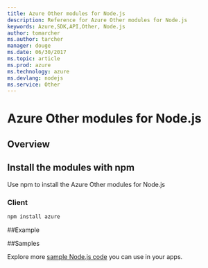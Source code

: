 ```yaml
---
title: Azure Other modules for Node.js
description: Reference for Azure Other modules for Node.js
keywords: Azure,SDK,API,Other, Node.js
author: tomarcher
ms.author: tarcher
manager: douge
ms.date: 06/30/2017
ms.topic: article
ms.prod: azure
ms.technology: azure
ms.devlang: nodejs
ms.service: Other
---
```


# Azure Other modules for Node.js

## Overview

## Install the modules with npm

Use npm to install the Azure Other modules for Node.js

### Client
```bash
npm install azure
```




##Example

##Samples

Explore more [sample Node.js code](https://azure.microsoft.com/resources/samples/?platform=nodejs) you can use in your apps.